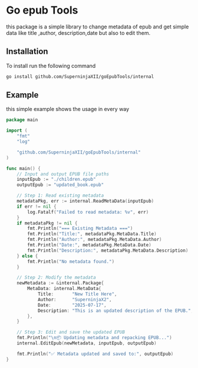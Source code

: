 # Go epub Tools 
this package is a simple library to change metadata of epub and get simple data like title ,author, description,date but also to edit them.

## Installation 
To install run the following command 

```bash
go install github.com/SuperninjaXII/goEpubTools/internal
```
## Example 
this simple example shows the usage in every way 

```go
package main

import (
	"fmt"
	"log"

	"github.com/SuperninjaXII/goEpubTools/internal"
)

func main() {
	// Input and output EPUB file paths
	inputEpub := "./children.epub"
	outputEpub := "updated_book.epub"

	// Step 1: Read existing metadata
	metadataPkg, err := internal.ReadMetaData(inputEpub)
	if err != nil {
		log.Fatalf("Failed to read metadata: %v", err)
	}
	if metadataPkg != nil {
		fmt.Println("=== Existing Metadata ===")
		fmt.Println("Title:", metadataPkg.MetaData.Title)
		fmt.Println("Author:", metadataPkg.MetaData.Author)
		fmt.Println("Date:", metadataPkg.MetaData.Date)
		fmt.Println("Description:", metadataPkg.MetaData.Description)
	} else {
		fmt.Println("No metadata found.")
	}

	// Step 2: Modify the metadata
	newMetadata := &internal.Package{
		MetaData: internal.MetaData{
			Title:       "New Title Here",
			Author:      "SuperninjaX2",
			Date:        "2025-07-17",
			Description: "This is an updated description of the EPUB.",
		},
	}

	// Step 3: Edit and save the updated EPUB
	fmt.Println("\n📦 Updating metadata and repacking EPUB...")
	internal.EditEpub(newMetadata, inputEpub, outputEpub)

	fmt.Println("✅ Metadata updated and saved to:", outputEpub)
}
```